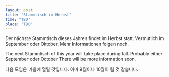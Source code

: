 ```yaml
---
layout: post
title: "Stammtisch im Herbst"
time: "TBD"
place: 'TBD'
---
```


Der nächste Stammtisch dieses Jahres findet im Herbst statt. Vermutlich im September oder Oktober.
Mehr Informationen folgen noch.

The next Stammtisch of this year will take place during fall. Probably either September oder October
There will be more information soon.

다음 모임은 가을에 열릴 것입니다. 아마 9월이나 10월이 될 것 같습니다.
